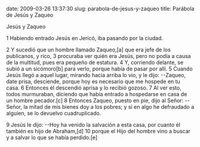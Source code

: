 date: 2009-03-26 13:37:30
slug: parabola-de-jesus-y-zaqueo
title: Parábola de Jesús y Zaqueo

Jesús y Zaqueo

1 Habiendo entrado Jesús en Jericó, iba pasando por la ciudad.

2 Y sucedió que un hombre llamado Zaqueo,[a] que era jefe de los publicanos, y rico, 3 procuraba ver quién era Jesús, pero no podía a causa de la multitud, pues era pequeño de estatura. 4 Y, corriendo delante, se subió a un sicómoro[b] para verlo, porque había de pasar por allí. 5 Cuando Jesús llegó a aquel lugar, mirando hacia arriba lo vio, y le dijo: --Zaqueo, date prisa, desciende, porque hoy es necesario que me hospede en tu casa. 6 Entonces él descendió aprisa y lo recibió gozoso. 7 Al ver esto, todos murmuraban, diciendo que había entrado a hospedarse en casa de un hombre pecador.[c] 8 Entonces Zaqueo, puesto en pie, dijo al Señor: --Señor, la mitad de mis bienes doy a los pobres; y si en algo he defraudado a alguien, se lo devuelvo cuadruplicado.

9 Jesús le dijo: --Hoy ha venido la salvación a esta casa, por cuanto él también es hijo de Abraham,[d] 10 porque el Hijo del hombre vino a buscar y a salvar lo que se había perdido.[e]

